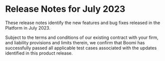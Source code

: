 # Release Notes for July 2023 

<head>
  <meta name="guidename" content="Release Notes"/>
  <meta name="context" content="GUID-d2951ddc-803d-4487-94f3-46acc1a40032"/>
</head>


These release notes identify the new features and bug fixes released in the Platform in July 2023.

Subject to the terms and conditions of our existing contract with your firm, and liability provisions and limits therein, we confirm that Boomi has successfully passed all applicable test cases associated with the updates identified in this product release.
